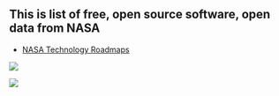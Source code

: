 ## This is list of free, open source software, open data from NASA

+ [NASA Technology Roadmaps](https://www.nasa.gov/offices/oct/home/roadmaps/index.html)

![](https://www.nasa.gov/sites/default/files/styles/side_image/public/thumbnails/image/oct_roadmap_stip_techport.jpg?itok=YH4Q3P1b)

![](https://www.nasa.gov/sites/default/files/styles/full_width_feature/public/thumbnails/image/2015-7-20_poster.jpg)
